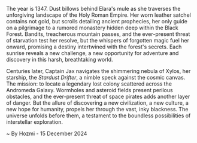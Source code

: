 
The year is 1347.  Dust billows behind Elara's mule as she traverses the unforgiving landscape of the Holy Roman Empire.  Her worn leather satchel contains not gold, but scrolls detailing ancient prophecies, her only guide on a pilgrimage to a rumored monastery hidden deep within the Black Forest.  Bandits, treacherous mountain passes, and the ever-present threat of starvation test her resolve, but the whispers of forgotten magic fuel her onward, promising a destiny intertwined with the forest's secrets. Each sunrise reveals a new challenge, a new opportunity for adventure and discovery in this harsh, breathtaking world.


Centuries later, Captain Jax navigates the shimmering nebula of Xylos, her starship, the *Stardust Drifter*, a nimble speck against the cosmic canvas.  The mission: to locate a legendary lost colony scattered across the Andromeda Galaxy.  Wormholes and asteroid fields present perilous obstacles, and the ever-present threat of space pirates adds another layer of danger.  But the allure of discovering a new civilization, a new culture, a new hope for humanity, propels her through the vast, inky blackness.  The universe unfolds before them, a testament to the boundless possibilities of interstellar exploration.

~ By Hozmi - 15 December 2024
